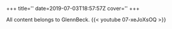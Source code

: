 +++
title=''
date=2019-07-03T18:57:57Z
cover=''
+++

All content belongs to GlennBeck.
{{< youtube 07-xeJoXsOQ >}}
